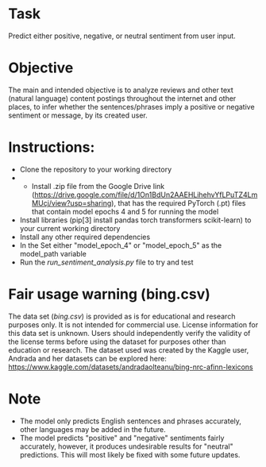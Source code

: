 # Task

Predict either positive, negative, or neutral sentiment from user input.

# Objective

The main and intended objective is to analyze reviews and other text (natural language) content postings throughout the internet and other places, to infer whether the sentences/phrases imply a positive or negative sentiment or message, by its created user.

# Instructions:

- Clone the repository to your working directory
- - Install .zip file from the Google Drive link (https://drive.google.com/file/d/1On1BdUn2AAEHLihehvYfLPuTZ4LmMUcj/view?usp=sharing), that has the required PyTorch (.pt) files that contain model epochs 4 and 5 for running the model
- Install libraries (pip[3] install pandas torch transformers scikit-learn) to your current working directory
- Install any other required dependencies
- In the Set either "model_epoch_4" or "model_epoch_5" as the model_path variable
- Run the *run_sentiment_analysis.py* file to try and test

# Fair usage warning (bing.csv)

The data set (*bing.csv*) is provided as is for educational and research purposes only. It is not intended for commercial use. License information for this data set is unknown. Users should independently verify the validity of the license terms before using the dataset for purposes other than education or research. The dataset used was created by the Kaggle user, Andrada and her datasets can be explored here: https://www.kaggle.com/datasets/andradaolteanu/bing-nrc-afinn-lexicons


# Note

- The model only predicts English sentences and phrases accurately, other languages may be added in the future.
- The model predicts "positive" and "negative" sentiments fairly accurately, however, it produces undesirable results for "neutral" predictions. This will most likely be fixed with some future updates.
